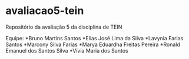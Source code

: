 # avaliacao5-tein
Repositório da avaliação 5 da disciplina de TEIN

Equipe:
*Bruno Martins Santos
*Elias José Lima da Silva
*Lavynia Farias Santos
*Marcony Silva Farias
*Marya Eduardha Freitas Pereira
*Ronald Emanuel dos Santos Silva
*Vívia Maria dos Santos
